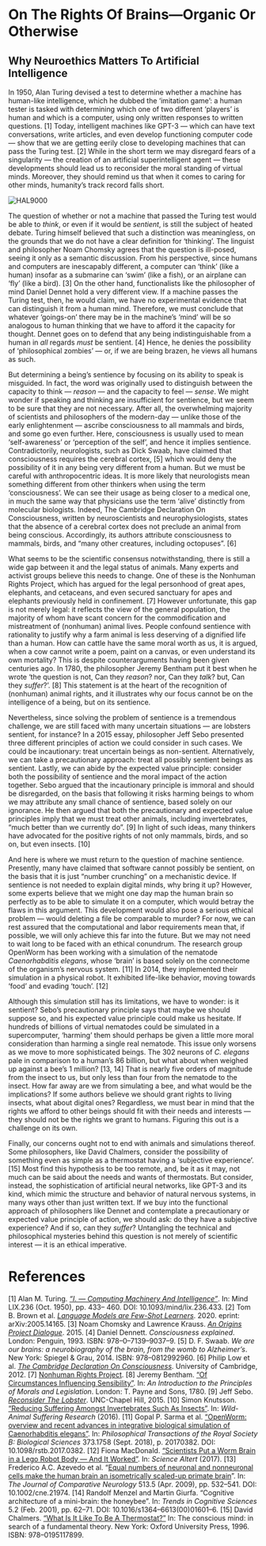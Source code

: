 On The Rights Of Brains—Organic Or Otherwise
===
Why Neuroethics Matters To Artificial Intelligence
---

In 1950, Alan Turing devised a test to determine whether a machine has human-like intelligence, which he dubbed the ‘imitation game’: a human tester is tasked with determining which one of two different ‘players’ is human and which is a computer, using only written responses to written questions. [1] Today, intelligent machines like GPT-3 — which can have text conversations, write articles, and even develop functioning computer code — show that we are getting eerily close to developing machines that can pass the Turing test. [2] While in the short term we may disregard fears of a singularity — the creation of an artificial superintelligent agent — these developments should lead us to reconsider the moral standing of virtual minds. Moreover, they should remind us that when it comes to caring for other minds, humanity’s track record falls short.

![HAL9000](https://miro.medium.com/max/3600/1*hRRLnrJODSlC2Er2AhIqNg.jpeg)

The question of whether or not a machine that passed the Turing test would be able to *think*, or even if it would be *sentient*, is still the subject of heated debate. Turing himself believed that such a distinction was meaningless, on the grounds that we do not have a clear definition for ‘thinking’. The linguist and philosopher Noam Chomsky agrees that the question is ill-posed, seeing it only as a semantic discussion. From his perspective, since humans and computers are inescapably different, a computer can ‘think’ (like a human) insofar as a submarine can ‘swim’ (like a fish), or an airplane can ‘fly’ (like a bird). [3] On the other hand, functionalists like the philosopher of mind Daniel Dennet hold a very different view. If a machine passes the Turing test, then, he would claim, we have no experimental evidence that can distinguish it from a human mind. Therefore, we must conclude that whatever ‘goings-on’ there may be in the machine’s ‘mind’ will be so analogous to human thinking that we have to afford it the capacity for thought. Dennet goes on to defend that any being indistinguishable from a human in *all* regards *must* be sentient. [4] Hence, he denies the possibility of ‘philosophical zombies’ — or, if we are being brazen, he views all humans as such.

But determining a being’s sentience by focusing on its ability to speak is misguided. In fact, the word was originally used to distinguish between the capacity to think — *reason* — and the capacity to feel — *sense*. We might wonder if speaking and thinking are insufficient for sentience, but we seem to be sure that they are not necessary. After all, the overwhelming majority of scientists and philosophers of the modern-day — unlike those of the early enlightenment — ascribe consciousness to all mammals and birds, and some go even further. Here, consciousness is usually used to mean ‘self-awareness’ or ‘perception of the self’, and hence it implies sentience. Contradictorily, neurologists, such as Dick Swaab, have claimed that consciousness requires the cerebral cortex, [5] which would deny the possibility of it in any being very different from a human. But we must be careful with anthropocentric ideas. It is more likely that neurologists mean something different from other thinkers when using the term ‘consciousness’. We can see their usage as being closer to a medical one, in much the same way that physicians use the term ‘alive’ distinctly from molecular biologists. Indeed, The Cambridge Declaration On Consciousness, written by neuroscientists and neurophysiologists, states that the absence of a cerebral cortex does not preclude an animal from being conscious. Accordingly, its authors attribute consciousness to mammals, birds, and “many other creatures, including octopuses”. [6]

What seems to be the scientific consensus notwithstanding, there is still a wide gap between it and the legal status of animals. Many experts and activist groups believe this needs to change. One of these is the Nonhuman Rights Project, which has argued for the legal personhood of great apes, elephants, and cetaceans, and even secured sanctuary for apes and elephants previously held in confinement. [7] However unfortunate, this gap is not merely legal: it reflects the view of the general population, the majority of whom have scant concern for the commodification and mistreatment of (nonhuman) animal lives. People confound sentience with rationality to justify why a farm animal is less deserving of a dignified life than a human. How can cattle have the same moral worth as us, it is argued, when a cow cannot write a poem, paint on a canvas, or even understand its own mortality? This is despite counterarguments having been given centuries ago. In 1780, the philosopher Jeremy Bentham put it best when he wrote ‘the question is not, Can they *reason*? nor, Can they *talk*? but, Can they *suffer*?’. [8] This statement is at the heart of the recognition of (nonhuman) animal rights, and it illustrates why our focus cannot be on the intelligence of a being, but on its sentience.

Nevertheless, since solving the problem of sentience is a tremendous challenge, we are still faced with many uncertain situations — are lobsters sentient, for instance? In a 2015 essay, philosopher Jeff Sebo presented three different principles of action we could consider in such cases. We could be incautionary: treat uncertain beings as non-sentient. Alternatively, we can take a precautionary approach: treat all possibly sentient beings as sentient. Lastly, we can abide by the expected value principle: consider both the possibility of sentience and the moral impact of the action together. Sebo argued that the incautionary principle is immoral and should be disregarded, on the basis that following it risks harming beings to whom we may attribute any small chance of sentience, based solely on our ignorance. He then argued that both the precautionary and expected value principles imply that we must treat other animals, including invertebrates, “much better than we currently do”. [9] In light of such ideas, many thinkers have advocated for the positive rights of not only mammals, birds, and so on, but even insects. [10]

And here is where we must return to the question of machine sentience. Presently, many have claimed that software cannot possibly be sentient, on the basis that it is just “number crunching” on a mechanistic device. If sentience is not needed to explain digital minds, why bring it up? However, some experts believe that we might one day map the human brain so perfectly as to be able to simulate it on a computer, which would betray the flaws in this argument. This development would also pose a serious ethical problem — would deleting a file be comparable to murder? For now, we can rest assured that the computational and labor requirements mean that, if possible, we will only achieve this far into the future. But we may not need to wait long to be faced with an ethical conundrum. The research group OpenWorm has been working with a simulation of the nematode *Caenorhabditis elegans*, whose ‘brain’ is based solely on the connectome of the organism’s nervous system. [11] In 2014, they implemented their simulation in a physical robot. It exhibited life-like behavior, moving towards ‘food’ and evading ‘touch’. [12]

Although this simulation still has its limitations, we have to wonder: is it sentient? Sebo’s precautionary principle says that maybe we should suppose so, and his expected value principle could make us hesitate. If hundreds of billions of virtual nematodes could be simulated in a supercomputer, ‘harming’ them should perhaps be given a little more moral consideration than harming a single real nematode. This issue only worsens as we move to more sophisticated beings. The 302 neurons of *C. elegans* pale in comparison to a human’s 86 billion, but what about when weighed up against a bee’s 1 million? [13, 14] That is nearly five orders of magnitude from the insect to us, but only less than four from the nematode to the insect. How far away are we from simulating a bee, and what would be the implications? If some authors believe we should grant rights to living insects, what about digital ones? Regardless, we must bear in mind that the rights we afford to other beings should fit with their needs and interests — they should not be the rights we grant to humans. Figuring this out is a challenge on its own.

Finally, our concerns ought not to end with animals and simulations thereof. Some philosophers, like David Chalmers, consider the possibility of something even as simple as a thermostat having a ‘subjective experience’. [15] Most find this hypothesis to be too remote, and, be it as it may, not much can be said about the needs and wants of thermostats. But consider, instead, the sophistication of artificial neural networks, like GPT-3 and its kind, which mimic the structure and behavior of natural nervous systems, in many ways other than just written text. If we buy into the functional approach of philosophers like Dennet and contemplate a precautionary or expected value principle of action, we should ask: do they have a subjective experience? And if so, can they *suffer*? Untangling the technical and philosophical mysteries behind this question is not merely of scientific interest — it is an ethical imperative.

# References
[1] Alan M. Turing. *[“I. — Computing Machinery And Intelligence”](https://doi.org/10.1093/mind/lix.236.433)*. In: Mind LIX.236 (Oct. 1950), pp. 433– 460. DOI: 10.1093/mind/lix.236.433.
[2] Tom B. Brown et al. *[Language Models are Few-Shot Learners](https://arxiv.org/abs/2005.14165)*. 2020. eprint: arXiv:2005.14165.
[3] Noam Chomsky and Lawrence Krauss. *[An Origins Project Dialogue](https://youtu.be/tbxp8ViBTu8?t=500)*. 2015.
[4] Daniel Dennett. *Consciousness explained*. London: Penguin, 1993. ISBN: 978–0–7139–9037–9.
[5] D. F. Swaab. *We are our brains: a neurobiography of the brain, from the womb to Alzheimer’s*. New York: Spiegel & Grau, 2014. ISBN: 978–0812992960.
[6] Philip Low et al. *[The Cambridge Declaration On Consciousness](http://fcmconference.org/img/CambridgeDeclarationOnConsciousness.pdf)*. University of Cambridge, 2012.
[7] [Nonhuman Rights Project](https://www.nonhumanrights.org/).
[8] Jeremy Bentham. [“Of Circumstances Influencing Sensibility”](http://www.koeblergerhard.de/Fontes/BenthamJeremyMoralsandLegislation1789.pdf#page=90). In: *An Introduction to the Principles of Morals and Legislation*. London: T. Payne and Sons, 1780.
[9] Jeff Sebo. *[Reconsider The Lobster](https://jeffsebodotnet.files.wordpress.com/2015/07/reconsider-the-lobster.pdf)*. UNC-Chapel Hill, 2015.
[10] Simon Knutsson. [“Reducing Suffering Amongst Invertebrates Such As Insects”](https://was-research.org/writing-by-others/reducingsuffering-amongst-invertebrates-insects/). In: *Wild-Animal Suffering Research* (2016).
[11] Gopal P. Sarma et al. [“OpenWorm: overview and recent advances in integrative biological simulation of Caenorhabditis elegans”](https://doi.org/10.1098/rstb.2017.0382). In: *Philosophical Transactions of the Royal Society B: Biological Sciences* 373.1758 (Sept. 2018), p. 20170382. DOI: 10.1098/rstb.2017.0382.
[12] Fiona MacDonald. [“Scientists Put a Worm Brain in a Lego Robot Body — And It Worked”](https://www.sciencealert.com/scientists-put-worm-brain-in-legorobot-openworm-connectome). In: *Science Altert* (2017).
[13] Frederico A.C. Azevedo et al. “[Equal numbers of neuronal and nonneuronal cells make the human brain an isometrically scaled-up primate brain](https://doi.org/10.1002/cne.21974)”. In: *The Journal of Comparative Neurology* 513.5 (Apr. 2009), pp. 532–541. DOI: 10.1002/cne.21974.
[14] Randolf Menzel and Martin Giurfa. “Cognitive architecture of a mini-brain: the honeybee”. In: *Trends in Cognitive Sciences* 5.2 (Feb. 2001), pp. 62–71. DOI: 10.1016/s1364–6613(00)01601–6.
[15] David Chalmers. [“What Is It Like To Be A Thermostat?”](https://annakaharris.com/chalmers/) In: The conscious mind: in search of a fundamental theory. New York: Oxford University Press, 1996. ISBN: 978–0195117899.